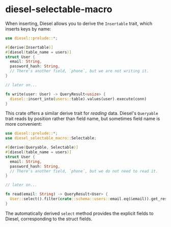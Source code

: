# diesel-selectable-macro

When inserting, Diesel allows you to derive the `Insertable` trait, which
inserts keys by name:

```rs
use diesel::prelude::*;

#[derive(Insertable)]
#[diesel(table_name = users)]
struct User {
  email: String,
  password_hash: String,
  // There's another field, `phone`, but we are not writing it.
}

// later on...

fn write(user: User) -> QueryResult<usize> {
  diesel::insert_into(users::table).values(user).execute(conn)
}
```

This crate offers a similar derive trait for _reading_ data. Diesel's
`Queryable` trait reads by position rather than field name, but sometimes field
name is more convenient:

```rs
use diesel::prelude::*;
use diesel_selectable_macro::Selectable;

#[derive(Queryable, Selectable)]
#[diesel(table_name = users)]
struct User {
  email: String,
  password_hash: String,
  // There's another field, `phone`, but we do not need to read it.
}

// later on...

fn read(email: String) -> QueryResult<User> {
  User::select().filter(crate::schema::users::email.eq(&email)).get_result(conn)
}
```

The automatically derived `select` method provides the explicit fields to
Diesel, corresponding to the struct fields.
